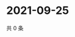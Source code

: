 # 2021-09-25

共 0 条

<!-- BEGIN WEIBO -->
<!-- 最后更新时间 Sat Sep 25 2021 00:14:12 GMT+0800 (China Standard Time) -->

<!-- END WEIBO -->
